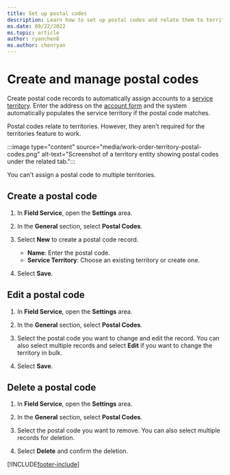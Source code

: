 ```yaml
---
title: Set up postal codes
description: Learn how to set up postal codes and relate them to territories in Dynamics 365 Field Service.
ms.date: 09/22/2022
ms.topic: article
author: ryanchen8
ms.author: chenryan
---
```

# Create and manage postal codes

Create postal code records to automatically assign accounts to a [service territory](set-up-territories.md). Enter the address on the [account form](work-order-customer-account.md) and the system automatically populates the service territory if the postal code matches.  
  
Postal codes relate to territories. However, they aren't required for the territories feature to work.

:::image type="content" source="media/work-order-territory-postal-codes.png" alt-text="Screenshot of a territory entity showing postal codes under the related tab.":::
  
You can't assign a postal code to multiple territories.  

## Create a postal code
  
1. In **Field Service**, open the **Settings** area.

1. In the **General** section, select **Postal Codes**.
  
1. Select **New** to create a postal code record.

   - **Name**: Enter the postal code.
   - **Service Territory**: Choose an existing territory or create one.
  
1. Select **Save**.

## Edit a postal code

1. In **Field Service**, open the **Settings** area.

1. In the **General** section, select **Postal Codes**.

1. Select the postal code you want to change and edit the record. You can also select multiple records and select **Edit** if you want to change the territory in bulk.

1. Select **Save**.

## Delete a postal code

1. In **Field Service**, open the **Settings** area.

1. In the **General** section, select **Postal Codes**.

1. Select the postal code you want to remove. You can also select multiple records for deletion.

1. Select **Delete** and confirm the deletion.
  
[!INCLUDE[footer-include](../includes/footer-banner.md)]
